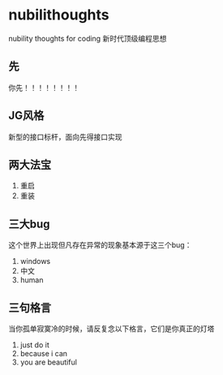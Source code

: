 # nubilithoughts
nubility thoughts for coding  新时代顶级编程思想

## 先
你先！！！！！！！！

## JG风格
新型的接口标杆，面向先得接口实现

## 两大法宝
1. 重启
2. 重装

## 三大bug
这个世界上出现但凡存在异常的现象基本源于这三个bug：
1. windows
2. 中文
3. human

## 三句格言
当你孤单寂寞冷的时候，请反复念以下格言，它们是你真正的灯塔
1. just do it
2. because i can
3. you are beautiful